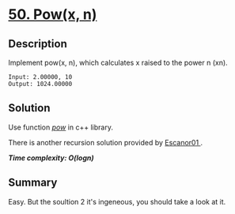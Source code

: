 # [50. Pow(x, n)](https://leetcode.com/problems/powx-n/)

## Description

Implement pow(x, n), which calculates x raised to the power n (xn).

```example
Input: 2.00000, 10
Output: 1024.00000
```

## Solution
Use function [_pow_](https://en.cppreference.com/w/cpp/numeric/math/pow) in c++ library.

There is another recursion solution provided by [Escanor01
](https://leetcode.com/problems/powx-n/discuss/521660/Simple-C%2B%2B-Recursive-solution).

_**Time complexity: O(logn)**_

## Summary
Easy. But the soultion 2 it's ingeneous, you should take a look at it.
